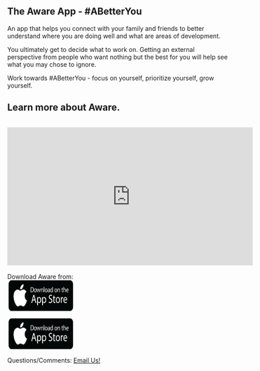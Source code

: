 ## The Aware App - #ABetterYou

An app that helps you connect with your family and friends to better understand where you are doing well and what are areas of development.

You ultimately get to decide what to work on. Getting an external perspective from people who want nothing but the best for you will help see what you may chose to ignore.

Work towards #ABetterYou - focus on yourself, prioritize yourself, grow yourself.

<div class="video-div-block">
    <div class="video-row w-row">
    <div class="column-5 w-col w-col-4">
        <h2 class="heading-2 video">Learn more about Aware.</h2>
     <div style="padding-top:3%" class="w-video w-embed">
       <iframe width="560" height="315" src="https://www.youtube.com/embed/GvNaq5lhesE" frameborder="0" allow="accelerometer; autoplay; clipboard-write; encrypted-media; gyroscope; picture-in-picture" allowfullscreen></iframe>
        </div>
   </div>
   </div>
    
Download Aware from:
<a href="https://apps.apple.com/us/app/the-aware-app/id1458912590">  
    <img src="images/logo.png" width="150" height="70">
</a>
                                                                  
<a> <img src="images/logo.png" width="150" height="70"> </a>

    

Questions/Comments: <a href="mailto:theawareapp@gmail.com">Email Us!</a>
